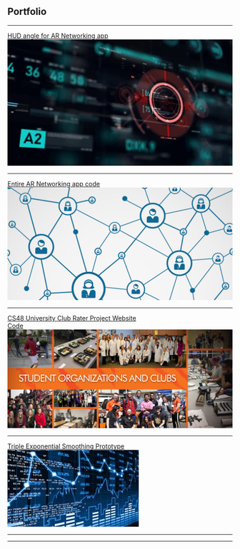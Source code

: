 ## Portfolio

---


[HUD angle for AR Networking app](https://github.com/justintjoa/HUDtrackercode)
<img src="images/HUD.jpg?raw=true"/>

---
[Entire AR Networking app code](https://github.com/ghesebull/sbhacks-2019-project)
<img src="images/networking.jpg?raw=true"/>

---
[CS48 University Club Rater Project Website](https://clubselector-2394a.firebaseapp.com)<br>
[Code](https://github.com/NathanWoo/CS48.git)
<img src="images/clubs.jpg?raw=true"/>

---

[Triple Exponential Smoothing Prototype](https://github.com/justintjoa/Cloud-ML-Model-.git)
<img src="images/predict.jpg?raw=true"/>

---




---

